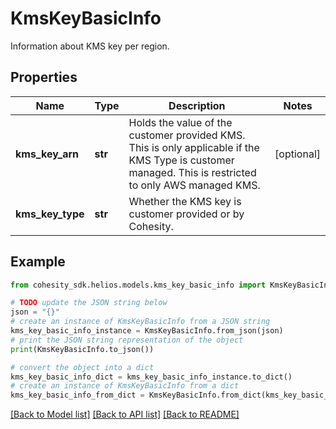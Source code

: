 # KmsKeyBasicInfo

Information about KMS key per region.

## Properties

Name | Type | Description | Notes
------------ | ------------- | ------------- | -------------
**kms_key_arn** | **str** | Holds the value of the customer provided KMS. This is only applicable if the KMS Type is customer managed. This is restricted to only AWS managed KMS. | [optional] 
**kms_key_type** | **str** | Whether the KMS key is customer provided or by Cohesity. | 

## Example

```python
from cohesity_sdk.helios.models.kms_key_basic_info import KmsKeyBasicInfo

# TODO update the JSON string below
json = "{}"
# create an instance of KmsKeyBasicInfo from a JSON string
kms_key_basic_info_instance = KmsKeyBasicInfo.from_json(json)
# print the JSON string representation of the object
print(KmsKeyBasicInfo.to_json())

# convert the object into a dict
kms_key_basic_info_dict = kms_key_basic_info_instance.to_dict()
# create an instance of KmsKeyBasicInfo from a dict
kms_key_basic_info_from_dict = KmsKeyBasicInfo.from_dict(kms_key_basic_info_dict)
```
[[Back to Model list]](../README.md#documentation-for-models) [[Back to API list]](../README.md#documentation-for-api-endpoints) [[Back to README]](../README.md)



